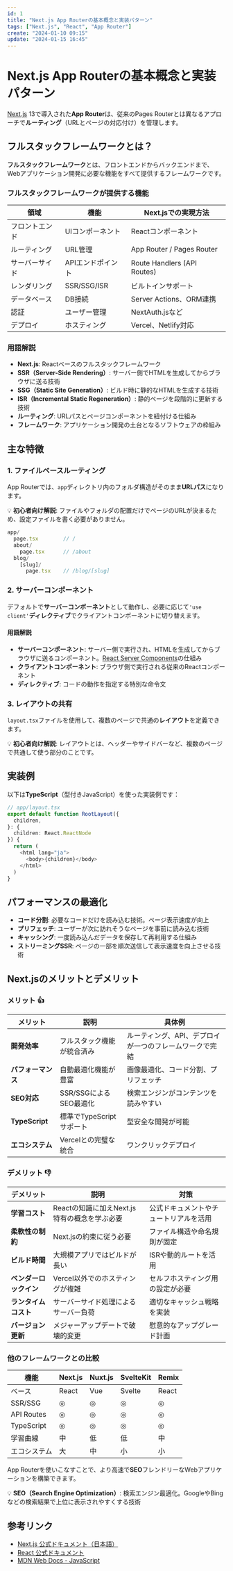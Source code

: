 ```yaml
---
id: 1
title: "Next.js App Routerの基本概念と実装パターン"
tags: ["Next.js", "React", "App Router"]
create: "2024-01-10 09:15"
update: "2024-01-15 16:45"
---
```


# Next.js App Routerの基本概念と実装パターン


[Next.js](https://nextjs.org/) 13で導入された**App Router**は、従来のPages Routerとは異なるアプローチで**ルーティング**（URLとページの対応付け）を管理します。

## フルスタックフレームワークとは？

**フルスタックフレームワーク**とは、フロントエンドからバックエンドまで、Webアプリケーション開発に必要な機能をすべて提供するフレームワークです。

### フルスタックフレームワークが提供する機能

| 領域 | 機能 | Next.jsでの実現方法 |
|------|------|-----------------|
| フロントエンド | UIコンポーネント | Reactコンポーネント |
| ルーティング | URL管理 | App Router / Pages Router |
| サーバーサイド | APIエンドポイント | Route Handlers (API Routes) |
| レンダリング | SSR/SSG/ISR | ビルトインサポート |
| データベース | DB接続 | Server Actions、ORM連携 |
| 認証 | ユーザー管理 | NextAuth.jsなど |
| デプロイ | ホスティング | Vercel、Netlify対応 |

### 用語解説
- **Next.js**: Reactベースのフルスタックフレームワーク
- **SSR（Server-Side Rendering）**: サーバー側でHTMLを生成してからブラウザに送る技術
- **SSG（Static Site Generation）**: ビルド時に静的なHTMLを生成する技術
- **ISR（Incremental Static Regeneration）**: 静的ページを段階的に更新する技術
- **ルーティング**: URLパスとページコンポーネントを紐付ける仕組み
- **フレームワーク**: アプリケーション開発の土台となるソフトウェアの枠組み

## 主な特徴

### 1. ファイルベースルーティング
App Routerでは、`app`ディレクトリ内のフォルダ構造がそのまま**URLパス**になります。

💡 **初心者向け解説**: ファイルやフォルダの配置だけでページのURLが決まるため、設定ファイルを書く必要がありません。

```typescript
app/
  page.tsx        // /
  about/
    page.tsx      // /about
  blog/
    [slug]/
      page.tsx    // /blog/[slug]
```

### 2. サーバーコンポーネント
デフォルトで**サーバーコンポーネント**として動作し、必要に応じて`'use client'`**ディレクティブ**でクライアントコンポーネントに切り替えます。

#### 用語解説
- **サーバーコンポーネント**: サーバー側で実行され、HTMLを生成してからブラウザに送るコンポーネント。[React Server Components](https://react.dev/blog/2023/03/22/react-labs-what-we-have-been-working-on-march-2023#react-server-components)の仕組み
- **クライアントコンポーネント**: ブラウザ側で実行される従来のReactコンポーネント
- **ディレクティブ**: コードの動作を指定する特別な命令文

### 3. レイアウトの共有
`layout.tsx`ファイルを使用して、複数のページで共通の**レイアウト**を定義できます。

💡 **初心者向け解説**: レイアウトとは、ヘッダーやサイドバーなど、複数のページで共通して使う部分のことです。

## 実装例

以下は**TypeScript**（型付きJavaScript）を使った実装例です：

```typescript
// app/layout.tsx
export default function RootLayout({
  children,
}: {
  children: React.ReactNode
}) {
  return (
    <html lang="ja">
      <body>{children}</body>
    </html>
  )
}
```

## パフォーマンスの最適化

- **コード分割**: 必要なコードだけを読み込む技術。ページ表示速度が向上
- **プリフェッチ**: ユーザーが次に訪れそうなページを事前に読み込む技術
- **キャッシング**: 一度読み込んだデータを保存して再利用する仕組み
- **ストリーミングSSR**: ページの一部を順次送信して表示速度を向上させる技術

## Next.jsのメリットとデメリット

### メリット 👍

| メリット | 説明 | 具体例 |
|----------|------|----------|
| **開発効率** | フルスタック機能が統合済み | ルーティング、API、デプロイが一つのフレームワークで完結 |
| **パフォーマンス** | 自動最適化機能が豊富 | 画像最適化、コード分割、プリフェッチ |
| **SEO対応** | SSR/SSGによるSEO最適化 | 検索エンジンがコンテンツを読みやすい |
| **TypeScript** | 標準でTypeScriptサポート | 型安全な開発が可能 |
| **エコシステム** | Vercelとの完璧な統合 | ワンクリックデプロイ |

### デメリット 👎

| デメリット | 説明 | 対策 |
|------------|------|------|
| **学習コスト** | Reactの知識に加えNext.js特有の概念を学ぶ必要 | 公式ドキュメントやチュートリアルを活用 |
| **柔軟性の制約** | Next.jsの約束に従う必要 | ファイル構造や命名規則が固定 |
| **ビルド時間** | 大規模アプリではビルドが長い | ISRや動的ルートを活用 |
| **ベンダーロックイン** | Vercel以外でのホスティングが複雑 | セルフホスティング用の設定が必要 |
| **ランタイムコスト** | サーバーサイド処理によるサーバー負荷 | 適切なキャッシュ戦略を実装 |
| **バージョン更新** | メジャーアップデートで破壊的変更 | 慰意的なアップグレード計画 |

### 他のフレームワークとの比較

| 機能 | Next.js | Nuxt.js | SvelteKit | Remix |
|------|---------|---------|-----------|-------|
| ベース | React | Vue | Svelte | React |
| SSR/SSG | ◎ | ◎ | ◎ | ◎ |
| API Routes | ◎ | ◎ | ◎ | ◎ |
| TypeScript | ◎ | ◎ | ◎ | ◎ |
| 学習曲線 | 中 | 低 | 低 | 中 |
| エコシステム | 大 | 中 | 小 | 小 |

App Routerを使いこなすことで、より高速で**SEO**フレンドリーなWebアプリケーションを構築できます。

💡 **SEO（Search Engine Optimization）**: 検索エンジン最適化。GoogleやBingなどの検索結果で上位に表示されやすくする技術

## 参考リンク

- [Next.js 公式ドキュメント（日本語）](https://nextjs.org/docs)
- [React 公式ドキュメント](https://ja.react.dev/)
- [MDN Web Docs - JavaScript](https://developer.mozilla.org/ja/docs/Web/JavaScript)


